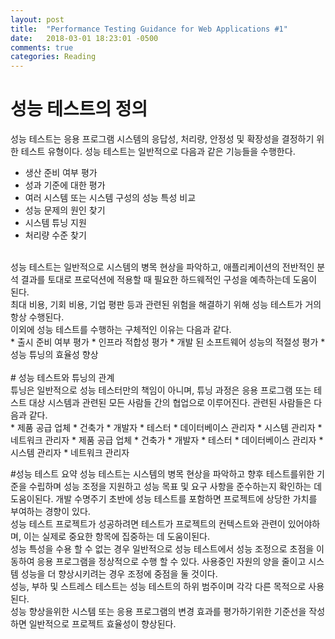 ```yaml
---
layout: post
title:  "Performance Testing Guidance for Web Applications #1"
date:   2018-03-01 18:23:01 -0500
comments: true
categories: Reading
---
```


# 성능 테스트의 정의

성능 테스트는 응용 프로그램 시스템의 응답성, 처리량, 안정성 및 확장성을 결정하기 위한 테스트 유형이다. 성능 테스트는 일반적으로 다음과 같은 기능들을 수행한다.
<br>
* 생산 준비 여부 평가
* 성과 기준에 대한 평가
* 여러 시스템 또는 시스템 구성의 성능 특성 비교
* 성능 문제의 원인 찾기
* 시스템 튜닝 지원
* 처리량 수준 찾기
<br>
성능 테스트는 일반적으로 시스템의 병목 현상을 파악하고, 애플리케이션의 전반적인 분석 결과를 토대로 프로덕션에 적용할 때 필요한 하드웨적인 구성을 예측하는데 도움이 된다.
<br>
최대 비용, 기회 비용, 기업 평판 등과 관련된 위험을 해결하기 위해 성능 테스트가 거의 항상 수행된다.<br>
이외에 성능 테스트를 수행하는 구체적인 이유는 다음과 같다.
<br>
* 출시 준비 여부 평가
* 인프라 적합성 평가
* 개발 된 소프트웨어 성능의 적절성 평가
* 성능 튜닝의 효율성 향상
<br><br>
# 성능 테스트와 튜닝의 관계
<br>
튜닝은 일반적으로 성능 테스터만의 책임이 아니며, 튜닝 과정은 응용 프로그램 또는 테스트 대상 시스템과 관련된 모든 사람들 간의 협업으로 이루어진다. 관련된 사람들은 다음과 같다.<br>
* 제품 공급 업체
* 건축가
* 개발자
* 테스터
* 데이터베이스 관리자
* 시스템 관리자
* 네트워크 관리자
* 제품 공급 업체
* 건축가
* 개발자
* 테스터
* 데이터베이스 관리자
* 시스템 관리자
* 네트워크 관리자
<br>

#성능 테스트 요약
성능 테스트는 시스템의 병목 현상을 파악하고 향후 테스트를위한 기준을 수립하며 성능 조정을 지원하고 성능 목표 및 요구 사항을 준수하는지 확인하는 데 도움이된다. 개발 수명주기 초반에 성능 테스트를 포함하면 프로젝트에 상당한 가치를 부여하는 경향이 있다.
<br>
성능 테스트 프로젝트가 성공하려면 테스트가 프로젝트의 컨텍스트와 관련이 있어야하며, 이는 실제로 중요한 항목에 집중하는 데 도움이된다.
<br>
성능 특성을 수용 할 수 없는 경우 일반적으로 성능 테스트에서 성능 조정으로 초점을 이동하여 응용 프로그램을 정상적으로 수행 할 수 있다. 사용중인 자원의 양을 줄이고 시스템 성능을 더 향상시키려는 경우 조정에 중점을 둘 것이다.
<br>
성능, 부하 및 스트레스 테스트는 성능 테스트의 하위 범주이며 각각 다른 목적으로 사용된다.
<br>
성능 향상을위한 시스템 또는 응용 프로그램의 변경 효과를 평가하기위한 기준선을 작성하면 일반적으로 프로젝트 효율성이 향상된다.